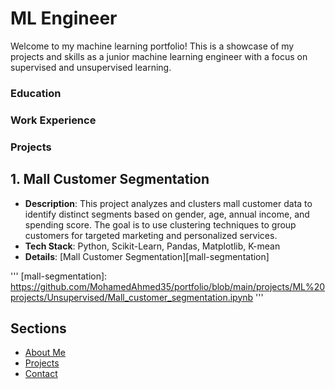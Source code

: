 # ML Engineer 

Welcome to my machine learning portfolio! This is a showcase of my projects and skills as a junior machine learning engineer with a focus on supervised and unsupervised learning.

### Education

### Work Experience

### Projects
## 1. **Mall Customer Segmentation**
- **Description**: This project analyzes and clusters mall customer data to identify distinct segments based on gender, age, annual income, and spending score. The goal is to use clustering techniques to group customers for targeted marketing and personalized services.
- **Tech Stack**: Python, Scikit-Learn, Pandas, Matplotlib, K-mean
- **Details**: [Mall Customer Segmentation][mall-segmentation]

''' 
[mall-segmentation]: https://github.com/MohamedAhmed35/portfolio/blob/main/projects/ML%20projects/Unsupervised/Mall_customer_segmentation.ipynb '''

## Sections
- [About Me](about.md)
- [Projects](projects.md)
- [Contact](contact.md)
